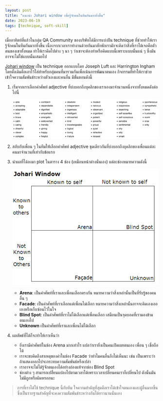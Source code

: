 ```yaml
---
layout: post
title: "แนะนำ Johari window เพื่อรู้จักคนในทีมกันมากยิ่งขึ้น"
date: 2023-06-19
tags: [technique, soft-skill]
---
```


เมื่ออาทิตย์ที่แล้วในกลุ่ม QA Community ของบริษัทได้มีการแบ่งปัน technique ที่ช่วยทำให้เรารู้จักคนในทีมกันมากยิ่งขึ้น เนื่องจากเวลาเราทำงานด้วยกันมาสักพักเรามักจะคิดว่าสิ่งที่เราได้เจอคือตัวตนของเขาทั้งหมด ทำให้เราคิดไปต่าง ๆ นา ๆ ว่าเขาจะต้องทำหรือคิดแบบนี้เพราะแบบนั้นแน่ ๆ ซึ่งมันอาจจะไม่ใช่แบบนั้นเสมอไป  

[Johari window](https://web.archive.org/web/20071222001124/http://www.noogenesis.com/game_theory/johari/johari_window.html) เป็น technique ออกแบบโดย Joseph Luft และ Harrington Ingham โดยดั้งเดิมคือเอาไว้ใส่สำหรับกลุ่มคนที่มารวมกันเพื่อเน้นการพัฒนาตนเอง กิจกรรมที่ทำให้เราช่วยเข้าใจความสัมพันธ์ระหว่างตัวเองและคนอื่น มีขั้นตอนดังนี้

1. เริ่มจากเราเลือกคำศัพท์ adjective ที่บ่งบอกถึงบุคลิกของเราเองมาจำนวนหนึ่งจากทั้งหมดดังต่อไปนี้
    
    ![Johari adjectives](/assets/2023-06-19-johari-adjectives.png)

2. สลับกับเพื่อน ๆ ในทีมให้่เลือกคำศัพท์ adjective ชุดเดียวกันที่บ่งบอกถึงบุคลิกของเพื่อนแต่ละคนมาจำนวนที่เท่ากับข้อแรก
3. นำผลที่ได้ลงมา plot ในตาราง 4 ช่อง (เหมือนหน้าต่างนั่นเอง) แต่ละช่องหมายความดังนี้

    ![Johari window](/assets/2023-06-19-johari-window.png)

    - **Arena**: เป็นคำศัพท์ที่เราและเพื่อนเลือกตรงกัน หมายความว่าสิ่งเหล่านั้นเป็นที่รับรู้ของคนอื่น ๆ
    - **Facade**: เป็นคำศัพท์ที่เราเลือกแต่เพื่อนไม่เลือก หมายความว่าสิ่งเหล่านั้นอาจจะคิดเองเออเองหรือเก็บซ่อนไว้ในใจ
    - **Blind Spot**: เป็นคำศัพท์ที่เราไม่ได้เลือกแต่เพื่อนเลือก เสมือนเป็นจุดบอดที่เรามองข้ามตนเองไป
    - **Unknown** เป็นคำศัพท์ที่เราและเพื่อนไม่ได้เลือก

4. ผลลัพธ์ที่ได้ก็จะทำให้เราเห็นว่า
    - ยิ่งเรามีคำศัพท์ในช่อง Arena มากเท่าไร แปลว่าเรายิ่งเป็นคนเปิดเผยตนเอง เพื่อน ๆ เชื่อถือได้
    - เราจะขบคิดถึงสาเหตุของคำในช่อง Facade ว่าทำไมคนอื่นถึงไม่เห็นนะ เช่น เป็นเพราะว่าถ้าแสดงออกไปจะกระทบความสัมพันธ์หรือเปล่า
    - เราอาจจะไม่ได้รู้จักตนเองได้อย่างถ่องแท้จากช่อง Blind Spot
    - ช่องต่าง ๆ สามารถเปลี่่ยนแปลงไปตามเวลาได้เพราะเวลาเปลี่ยนคนเราก็เปลี่ยนไป ดังนั้นมันไม่มีถูกหรือผิดหรอกนะ

> การที่เราได้ใช้ technique นี้กับทีม ใจความสำคัญที่สุดคือเราได้เข้าใจตนเองและผู้อื่นมากขึ้น ซึ่งเป็นรากฐานสำคัญที่จะคงความสัมพันธ์ระหว่างกันได้ยาวนานนั่นเอง